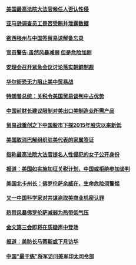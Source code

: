 #### [美国最高法院大法官候任人否认性侵](../pages/zg_yre_rvq/4575470.md) 

#### [亚马逊调查员工是否受贿并泄露数据 ](../pages/zg_yre_rvq/4575373.md) 

#### [密西根州与中国签贸易谅解备忘录](../pages/zg_yre_rvq/4575365.md) 

#### [官员警告:虽然风暴减弱 但是危险加剧](../pages/zg_yre_rvq/4575169.md) 

#### [安理会召开紧急会议讨论落实朝鲜制裁](../pages/zg_yre_rvq/4575006.md) 

#### [华尔街恐无力阻止美中贸易战](../pages/zg_yre_rvq/4574881.md) 

#### [特朗普总统：关税令美国贸易谈判中占优势](../pages/zg_yre_rvq/4574795.md) 

#### [中国前财长建议限制对美出口美制造业所需产品](../pages/zg_yre_rvq/4574616.md) 

#### [贸易战重创之下中国股市下探2015年股灾以来新低](../pages/zg_yre_rvq/4574577.md) 

#### [美国取消巴解组织驻美代表的家属签证](../pages/zg_yre_rvq/4574467.md) 

#### [指称最高法院大法官提名人性侵犯的女子公开身份](../pages/zg_yre_rvq/4574449.md) 

#### [报道：美国如实施加征关税计划，中国或拒绝参加谈判](../pages/zg_yre_rvq/4574437.md) 

#### [美国北卡州长：佛罗伦萨余威在，生命危险须警惕](../pages/zg_yre_rvq/4574007.md) 

#### [又一中国科学家对共谋盗取美商业机密认罪](../pages/zg_yre_rvq/4573782.md) 

#### [热带风暴佛罗伦萨减弱为热带低气压](../pages/zg_yre_rvq/4573708.md) 

#### [金文第三会即将在质疑声中登场](../pages/zg_yre_rvq/4573685.md) 

#### [报道：美防长马蒂斯或下月访华](../pages/zg_yre_rvq/4573623.md) 

#### [中国“最干练”将军访问美军印太司令部 ](../pages/zg_yre_rvq/4573597.md) 


